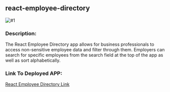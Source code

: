 ## react-employee-directory

![#1](https://user-images.githubusercontent.com/58678985/82691717-32dedf00-9c13-11ea-87b0-743f86d8207a.png)



### Description:

The React Employee Directory app allows for business professionals to access non-sensitive employee data and filter through them. Employers can search for specific employees from the search field at the top of the app as well as sort alphabetically.


### Link To Deployed APP:

[React Employee Directory Link](https://justinpricer.github.io/react-employee-directory/)

